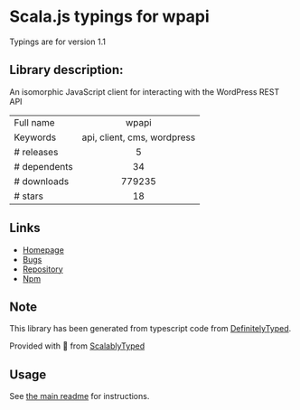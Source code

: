 
# Scala.js typings for wpapi

Typings are for version 1.1

## Library description:
An isomorphic JavaScript client for interacting with the WordPress REST API

|                    |                 |
| ------------------ | :-------------: |
| Full name          | wpapi |
| Keywords           | api, client, cms, wordpress |
| # releases         | 5 |
| # dependents       | 34 |
| # downloads        | 779235 |
| # stars            | 18 |

## Links
- [Homepage](https://github.com/wp-api/node-wpapi)
- [Bugs](https://github.com/wp-api/node-wpapi/issues)
- [Repository](https://github.com/wp-api/node-wpapi)
- [Npm](https://www.npmjs.com/package/wpapi)
    


## Note
This library has been generated from typescript code from [DefinitelyTyped](https://definitelytyped.org).

Provided with :purple_heart: from [ScalablyTyped](https://github.com/oyvindberg/ScalablyTyped)

## Usage
See [the main readme](../../readme.md) for instructions.


